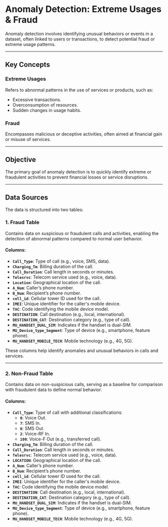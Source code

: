 # Anomaly Detection: Extreme Usages & Fraud

Anomaly detection involves identifying unusual behaviors or events in a dataset, often linked to users or transactions, to detect potential fraud or extreme usage patterns.

---

## Key Concepts

### **Extreme Usages**

Refers to abnormal patterns in the use of services or products, such as:

-   Excessive transactions.
-   Overconsumption of resources.
-   Sudden changes in usage habits.

### **Fraud**

Encompasses malicious or deceptive activities, often aimed at financial gain or misuse of services.

---

## Objective

The primary goal of anomaly detection is to quickly identify extreme or fraudulent activities to prevent financial losses or service disruptions.

---

## Data Sources

The data is structured into two tables:

### **1. Fraud Table**

Contains data on suspicious or fraudulent calls and activities, enabling the detection of abnormal patterns compared to normal user behavior.

#### **Columns:**

-   **`Call_Type`**: Type of call (e.g., voice, SMS, data).
-   **`Charging_Tm`**: Billing duration of the call.
-   **`Call_Duration`**: Call length in seconds or minutes.
-   **`Telesrvc`**: Telecom service used (e.g., voice, data).
-   **`Location`**: Geographical location of the call.
-   **`A_Num`**: Caller’s phone number.
-   **`B_Num`**: Recipient’s phone number.
-   **`cell_id`**: Cellular tower ID used for the call.
-   **`IMEI`**: Unique identifier for the caller's mobile device.
-   **`TAC`**: Code identifying the mobile device model.
-   **`DESTINATION`**: Call destination (e.g., local, international).
-   **`DESTINATION_CAT`**: Destination category (e.g., type of call).
-   **`MU_HANDSET_DUAL_SIM`**: Indicates if the handset is dual-SIM.
-   **`MU_Device_type_Segment`**: Type of device (e.g., smartphone, feature phone).
-   **`MU_HANDSET_MOBILE_TECH`**: Mobile technology (e.g., 4G, 5G).

These columns help identify anomalies and unusual behaviors in calls and services.

---

### **2. Non-Fraud Table**

Contains data on non-suspicious calls, serving as a baseline for comparison with fraudulent data to define normal behavior.

#### **Columns:**

-   **`Call_Type`**: Type of call with additional classifications:
    -   **`0`**: Voice Out.
    -   **`7`**: SMS In.
    -   **`6`**: SMS Out.
    -   **`2`**: Voice-RF In.
    -   **`100`**: Voice-F Out (e.g., transferred call).
-   **`Charging_Tm`**: Billing duration of the call.
-   **`Call_Duration`**: Call length in seconds or minutes.
-   **`Telesrvc`**: Telecom service used (e.g., voice, data).
-   **`LOCATION`**: Geographical location of the call.
-   **`A_Num`**: Caller’s phone number.
-   **`B_Num`**: Recipient’s phone number.
-   **`cell_id`**: Cellular tower ID used for the call.
-   **`IMEI`**: Unique identifier for the caller's mobile device.
-   **`TAC`**: Code identifying the mobile device model.
-   **`DESTINATION`**: Call destination (e.g., local, international).
-   **`DESTINATION_CAT`**: Destination category (e.g., type of call).
-   **`MU_HANDSET_DUAL_SIM`**: Indicates if the handset is dual-SIM.
-   **`MU_Device_type_Segment`**: Type of device (e.g., smartphone, feature phone).
-   **`MU_HANDSET_MOBILE_TECH`**: Mobile technology (e.g., 4G, 5G).
